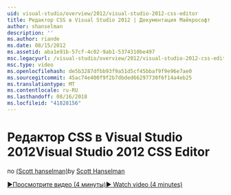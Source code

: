```yaml
---
uid: visual-studio/overview/2012/visual-studio-2012-css-editor
title: Редактор CSS в Visual Studio 2012 | Документация Майкрософт
author: shanselman
description: ''
ms.author: riande
ms.date: 08/15/2012
ms.assetid: aba1e91b-57cf-4c02-9ab1-5374310be497
msc.legacyurl: /visual-studio/overview/2012/visual-studio-2012-css-editor
msc.type: video
ms.openlocfilehash: de5b3287dfbb93f9a51d5cf45bbaf9f9e96e7ae0
ms.sourcegitcommit: 45ac74e400f9f2b7dbded66297730f6f14a4eb25
ms.translationtype: MT
ms.contentlocale: ru-RU
ms.lasthandoff: 08/16/2018
ms.locfileid: "41828156"
---
```

<a name="visual-studio-2012-css-editor"></a><span data-ttu-id="53aaa-102">Редактор CSS в Visual Studio 2012</span><span class="sxs-lookup"><span data-stu-id="53aaa-102">Visual Studio 2012 CSS Editor</span></span>
====================
<span data-ttu-id="53aaa-103">по [(Scott hanselman)](https://github.com/shanselman)</span><span class="sxs-lookup"><span data-stu-id="53aaa-103">by [Scott Hanselman](https://github.com/shanselman)</span></span>

[<span data-ttu-id="53aaa-104">&#9654;Просмотрите видео (4 минуты)</span><span class="sxs-lookup"><span data-stu-id="53aaa-104">&#9654; Watch video (4 minutes)</span></span>](https://channel9.msdn.com/Blogs/ASP-NET-Site-Videos/visual-studio-2012-css-editor)

